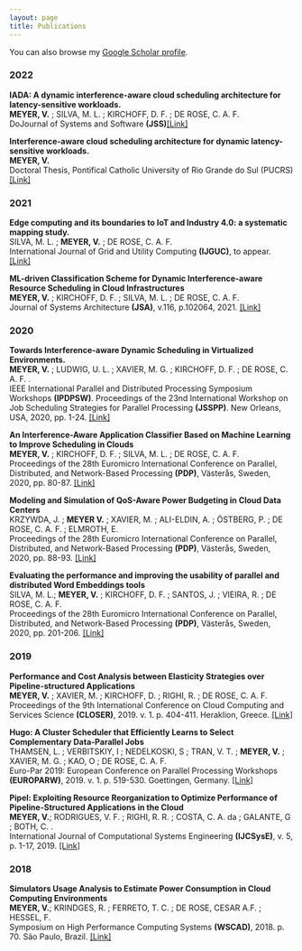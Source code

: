 ```yaml
---
layout: page
title: Publications
---
```


You can also browse my <a href="https://scholar.google.com.br/citations?user=t9wEQ7wAAAAJ&hl=en&oi=sra" target="_blank">Google Scholar profile</a>.
<br />

<h3>
    <a name='2022'></a> 2022
</h3>
<div class="media">
    <div class="media-body">
       <p class="media-heading">
          <strong> IADA: A dynamic interference-aware cloud scheduling architecture for latency-sensitive workloads.</strong><br />
         <b>MEYER, V.</b> ; SILVA, M. L. ; KIRCHOFF, D. F. ; DE ROSE, C. A. F.<br />
		DoJournal of Systems and Software <b>(JSS)</b><a href="https://www.sciencedirect.com/science/article/pii/S0164121222001698">[Link]</a><br />
       </p>
    </div>
</div>

<div class="media">
    <div class="media-body">
       <p class="media-heading">
          <strong> Interference-aware cloud scheduling architecture for dynamic latency-sensitive workloads.</strong><br />
         <b>MEYER, V.</b><br />
		Doctoral Thesis, Pontifical Catholic University of Rio Grande do Sul (PUCRS)<a href="https://tede2.pucrs.br/tede2/bitstream/tede/10326/2/VINICIUS_MEYER_TES.pdf">[Link]</a><br />
       </p>
    </div>
</div>



<h3>
    <a name='2021'></a> 2021
</h3>

<div class="media">
    <div class="media-body">
       <p class="media-heading">
          <strong> Edge computing and its boundaries to IoT and Industry 4.0: a systematic mapping study.</strong><br />
          SILVA, M. L. ; <b>MEYER, V.</b> ; DE ROSE, C. A. F.<br />
		International Journal of Grid and Utility Computing <b>(IJGUC)</b>, to appear. <a href="https://www.inderscience.com/info/ingeneral/forthcoming.php?jcode=IJGUC">[Link]</a><br />
       </p>
    </div>
</div>

<div class="media">
    <div class="media-body">
       <p class="media-heading">
          <strong>ML-driven Classification Scheme for Dynamic Interference-aware Resource Scheduling in Cloud Infrastructures</strong><br />
          <b>MEYER, V.</b> ; KIRCHOFF, D. F. ;  SILVA, M. L. ; DE ROSE, C. A. F.<br />
		Journal of Systems Architecture <b>(JSA)</b>, v.116, p.102064, 2021. <a href="https://doi.org/10.1016/j.sysarc.2021.102064">[Link]</a><br />
       </p>
    </div>
</div>



<h3>
    <a name='2020'></a> 2020
</h3>




<div class="media">
    <div class="media-body">
       <p class="media-heading">
          <strong>Towards Interference-aware Dynamic Scheduling in Virtualized Environments.</strong><br />
          <b>MEYER, V.</b> ; LUDWIG, U. L. ; XAVIER, M. G. ; KIRCHOFF, D. F. ; DE ROSE, C. A. F. .<br />
		IEEE International Parallel and Distributed Processing Symposium Workshops <b>(IPDPSW)</b>. Proceedings of the 23nd International Workshop on Job Scheduling Strategies for Parallel Processing <b>(JSSPP)</b>. New Orleans, USA, 2020, pp. 1-24. <a href="https://link.springer.com/chapter/10.1007/978-3-030-63171-0_1">[Link]</a><br />
       </p>
    </div>
</div>



<div class="media">
    <div class="media-body">
       <p class="media-heading">
          <strong>An Interference-Aware Application Classifier Based on Machine Learning to Improve Scheduling in Clouds</strong><br />
          <b>MEYER, V.</b> ; KIRCHOFF, D. F. ;  SILVA, M. L. ; DE ROSE, C. A. F.<br />
		Proceedings of the 28th Euromicro International Conference on Parallel, Distributed, and Network-Based Processing <b>(PDP)</b>, Västerås, Sweden, 2020, pp. 80-87. <a href="https://ieeexplore.ieee.org/document/9092335">[Link]</a><br />
       </p>
    </div>
</div>

<div class="media">
    <div class="media-body">
       <p class="media-heading">
          <strong>Modeling and Simulation of QoS-Aware Power Budgeting in Cloud Data Centers</strong><br />
          KRZYWDA, J. ; <b>MEYER V.</b> ; XAVIER, M. ;  ALI-ELDIN, A. ; ÖSTBERG, P. ; DE ROSE, C. A. F. ; ELMROTH, E.<br />
		Proceedings of the 28th Euromicro International Conference on Parallel, Distributed, and Network-Based Processing <b>(PDP)</b>, Västerås, Sweden, 2020, pp. 88-93. <a href="https://ieeexplore.ieee.org/document/9092433">[Link]</a><br />
       </p>
    </div>
</div>

<div class="media">
    <div class="media-body">
       <p class="media-heading">
          <strong>Evaluating the performance and improving the usability of parallel and distributed Word Embeddings tools</strong><br />
          SILVA, M. L.; <b>MEYER, V.</b> ; KIRCHOFF, D. F. ; SANTOS, J. ; VIEIRA, R. ; DE ROSE, C. A. F.<br />
		Proceedings of the 28th Euromicro International Conference on Parallel, Distributed, and Network-Based Processing <b>(PDP)</b>, Västerås, Sweden, 2020, pp. 201-206. <a href="https://ieeexplore.ieee.org/document/9092420">[Link]</a><br />
       </p>
    </div>
</div>


<h3>
    <a name='2019'></a> 2019
</h3>

<div class="media">
    <div class="media-body">
       <p class="media-heading">
          <strong>Performance and Cost Analysis between Elasticity Strategies over Pipeline-structured Applications
</strong><br />
          <b>MEYER, V.</b> ; XAVIER, M. ; KIRCHOFF, D. ; RIGHI, R. ; DE ROSE, C. A. F.<br />
		Proceedings of the 9th International Conference on Cloud Computing and Services Science <b>(CLOSER)</b>, 2019. v. 1. p. 404-411. Heraklion, Greece. <a href="http://www.scitepress.org/DigitalLibrary/Link.aspx?doi=10.5220/0007729004040411">[Link]</a> <br />
       </p>
    </div>
</div>

<div class="media">
    <div class="media-body">
       <p class="media-heading">
          <strong>Hugo: A Cluster Scheduler that Efficiently Learns to Select Complementary Data-Parallel Jobs
</strong><br />
          THAMSEN, L. ; VERBITSKIY, I ; NEDELKOSKI, S ; TRAN, V. T. ; <b>MEYER, V.</b> ; XAVIER, M. G. ; KAO, O ; DE ROSE, C. A. F. <br />
		Euro-Par 2019: European Conference on Parallel Processing Workshops <b>(EUROPARW)</b>, 2019. v. 1. p. 519-530. Goettingen, Germany. <a href="https://link.springer.com/chapter/10.1007%2F978-3-030-48340-1_40">[Link]</a><br />
       </p>
    </div>
</div>

<div class="media">
    <div class="media-body">
       <p class="media-heading">
          <strong>Pipel: Exploiting Resource Reorganization to Optimize Performance of Pipeline-Structured Applications in the Cloud
</strong><br />
          <b>MEYER, V.</b>; RODRIGUES, V. F. ; RIGHI, R. R. ; COSTA, C. A. da ; GALANTE, G ; BOTH, C. .<br />
		International Journal of Computational Systems Engineering <b>(IJCSysE)</b>, v. 5, p. 1-17, 2019. <a href="https://www.inderscience.com/offer.php?id=98414">[Link]</a> <br />
       </p>
    </div>
</div>


<h3>
    <a name='2018'></a> 2018
</h3>

<div class="media">
    <div class="media-body">
       <p class="media-heading">
          <strong>Simulators Usage Analysis to Estimate Power Consumption in Cloud Computing Environments
</strong><br />
          <b>MEYER, V.</b>; KRINDGES, R. ; FERRETO, T. C. ; DE ROSE, CESAR A.F. ; HESSEL, F.<br />
		Symposium on High Performance Computing Systems <b>(WSCAD)</b>, 2018. p. 70. São Paulo, Brazil. <a href="https://ieeexplore.ieee.org/document/8748875/">[Link]</a> <br />
       </p>
    </div>
</div>
